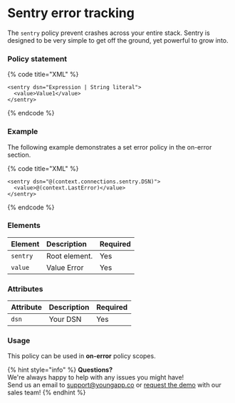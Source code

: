 # Sentry error tracking

The `sentry` policy prevent crashes across your entire stack. Sentry is designed to be very simple to get off the ground, yet powerful to grow into.

### Policy statement

{% code title="XML" %}
```markup
<sentry dsn="Expression | String literal">
  <value>Value1</value>
</sentry>
```
{% endcode %}

### Example

The following example demonstrates a set error policy in the on-error section.

{% code title="XML" %}
```markup
<sentry dsn="@(context.connections.sentry.DSN)">
  <value>@(context.LastError)</value>
</sentry>
```
{% endcode %}

### Elements

| Element | Description | Required |
| :--- | :--- | :--- |
| `sentry` | Root element. | Yes |
| `value` | Value Error | Yes |

### Attributes

| Attribute | Description | Required |
| :--- | :--- | :--- |
| `dsn` | Your DSN | Yes |

### Usage

This policy can be used in **on-error** policy scopes.

{% hint style="info" %}
**Questions?**   
We're always happy to help with any issues you might have!   
Send us an email to support@youngapp.co or [request the demo](https://youngapp.co/request-demo/) with our sales team!
{% endhint %}

